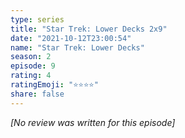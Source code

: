 ```yaml
---
type: series
title: "Star Trek: Lower Decks 2x9"
date: "2021-10-12T23:00:54"
name: "Star Trek: Lower Decks"
season: 2
episode: 9
rating: 4
ratingEmoji: "⭐️⭐️⭐️⭐️"
share: false
---
```


_[No review was written for this episode]_

